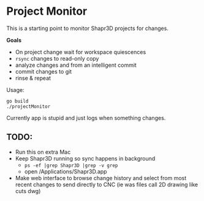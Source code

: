 # Project Monitor

This is a starting point to monitor Shapr3D projects for changes.

**Goals**

* On project change wait for workspace quiescences
* `rsync` changes to read-only copy
* analyze changes and from an intelligent commit
* commit changes to git
* rinse & repeat

Usage:

```
go build
./projectMonitor
```

Currently app is stupid and just logs when something changes.

## TODO:

* Run this on extra Mac
* Keep Shapr3D running so sync happens in background
	* `ps -ef |grep Shapr3D |grep -v grep`
	* open /Applications/Shapr3D.app
* Make web interface to browse change history and select from most recent changes to send directly to CNC (ie was files call 2D drawing like cuts dwg)